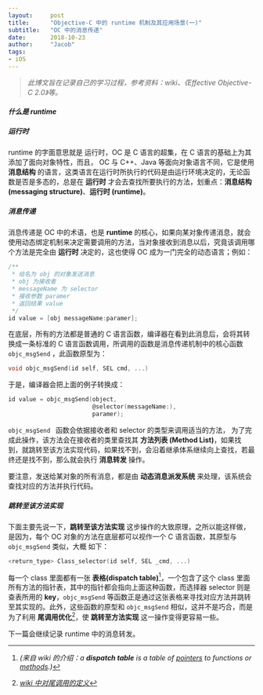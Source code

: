 ```yaml
---
layout:     post
title:      "Objective-C 中的 runtime 机制及其应用场景(一)"
subtitle:   "OC 中的消息传递"
date:       2018-10-23 
author:     "Jacob"
tags:
- iOS
---
```




> *此博文旨在记录自己的学习过程，参考资料：wiki、《Effective Objective-C 2.0》等。*

#### *什么是 runtime*

##### *运行时*

runtime 的字面意思就是 运行时，OC 是 C 语言的超集，在 C 语言的基础上为其添加了面向对象特性，而且， OC 与 C++、Java 等面向对象语言不同，它是使用 **消息结构** 的语言，这类语言在运行时所执行的代码是由运行环境决定的，无论函数是否是多态的，总是在 **运行时** 才会去查找所要执行的方法，划重点：**消息结构(messaging structure)**、**运行时 (runtime)**。

##### *消息传递*

消息传递是 OC 中的术语，也是 **runtime** 的核心，如果向某对象传递消息，就会使用动态绑定机制来决定需要调用的方法，当对象接收到消息以后，究竟该调用哪个方法是完全由 **运行时** 决定的，这也使得 OC 成为一门完全的动态语言；例如：

```objective-c
/**
 * 给名为 obj 的对象发送消息
 * obj 为接收者
 * messageName 为 selector
 * 接收参数 paramer
 * 返回结果 value
 */
id value = [obj messageName:paramer];
```

在底层，所有的方法都是普通的 C 语言函数，编译器在看到此消息后，会将其转换成一条标准的 C 语言函数调用，所调用的函数是消息传递机制中的核心函数 `objc_msgSend` ，此函数原型为：

```c
void objc_msgSend(id self, SEL cmd, ...)
```

于是，编译器会把上面的例子转换成：

```c
id value = objc_msgSend(object,
                        @selector(messageName:),
                        paramer);
```

`objc_msgSend ` 函数会依据接收者和 selector 的类型来调用适当的方法， 为了完成此操作，该方法会在接收者的类里查找其 **方法列表 (Method List)**，如果找到，就跳转至该方法实现代码，如果找不到，会沿着继承体系继续向上查找，若最终还是找不到，那么就会执行 **消息转发** 操作。

要注意，发送给某对象的所有消息，都是由 **动态消息派发系统** 来处理，该系统会查找对应的方法并执行代码。

##### *跳转至该方法实现*

下面主要先说一下，**跳转至该方法实现** 这步操作的大致原理，之所以能这样做，是因为，每个 OC 对象的方法在底层都可以视作一个 C 语言函数，其原型与 `objc_msgSend` 类似，大概 如下：

```c
<return_type> Class_selector(id self, SEL _cmd, ...)
```

每一个 class 里面都有一张 **表格(dispatch table)**[^1]，一个包含了这个 class 里面所有方法的指针表，其中的指针都会指向上面这种函数，而选择器 selector 则是查表所用的 **key**，`objc_msgSend` 等函数正是通过这张表格来寻找对应方法并跳转至其实现的。此外，这些函数的原型和 `objc_msgSend` 相似，这并不是巧合，而是为了利用 **尾调用优化**[^2]，使 **跳转至方法实现** 这一操作变得更容易一些。

下一篇会继续记录 runtime 中的消息转发。



[^1]:  *(来自 wiki 的介绍：a **dispatch table** is a table of [pointers](https://en.wikipedia.org/wiki/Pointer_(computer_programming)) to functions or [methods](https://en.wikipedia.org/wiki/Method_(computer_science)).)* 

[^2 ]:  [*wiki 中对尾调用的定义*]([https://zh.wikipedia.org/wiki/%E5%B0%BE%E8%B0%83%E7%94%A8](https://zh.wikipedia.org/wiki/尾调用))

